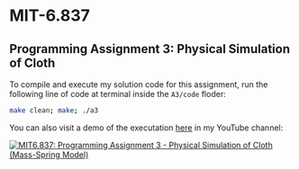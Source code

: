 # MIT-6.837

## Programming Assignment 3: Physical Simulation of Cloth

To compile and execute my solution code for this assignment, run the following line of code at terminal inside the `A3/code` floder:
```bash
make clean; make; ./a3
```

You can also visit a demo of the executation [here](https://www.youtube.com/watch?v=Fm1bndkymVc) in my YouTube channel:

[![MIT6.837: Programming Assignment 3 - Physical Simulation of Cloth (Mass-Spring Model)](https://img.youtube.com/vi/Fm1bndkymVc/0.jpg)](https://www.youtube.com/watch?v=Fm1bndkymVc "MIT6.837: Programming Assignment 3 - Physical Simulation of Cloth (Mass-Spring Model)")

